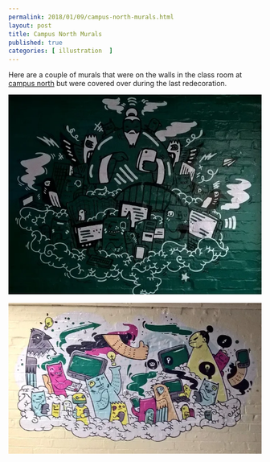 ```yaml
---
permalink: 2018/01/09/campus-north-murals.html
layout: post
title: Campus North Murals
published: true
categories: [ illustration  ]
---
```


Here are a couple of murals that were on the walls in the class room at <a href="http://campusnorth.co.uk/">campus north</a> 
but were covered over during the last redecoration. 

![first](/img/posts/campus-north-murals/campus-north-mural-1.webp)


![second](/img/posts/campus-north-murals/campus-north-mural-2.webp)

